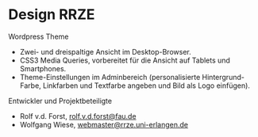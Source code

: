 Design RRZE
===========

Wordpress Theme

* Zwei- und dreispaltige Ansicht im Desktop-Browser. 
* CSS3 Media Queries, vorbereitet für die Ansicht auf Tablets und Smartphones. 
* Theme-Einstellungen im Adminbereich (personalisierte Hintergrund-Farbe, Linkfarben und Textfarbe angeben und Bild als Logo einfügen).

Entwickler und Projektbeteiligte

- Rolf v.d. Forst, rolf.v.d.forst@fau.de
- Wolfgang Wiese, webmaster@rrze.uni-erlangen.de
